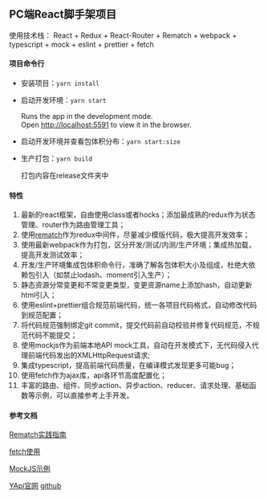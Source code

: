 ## PC端React脚手架项目

使用技术栈：
React + Redux + React-Router + Rematch + webpack + typescript + mock + eslint + prettier + fetch



#### 项目命令行

- 安装项目：`yarn install`

- 启动开发环境：`yarn start`

  Runs the app in the development mode.<br />
  Open [http://localhost:5591](http://localhost:5591) to view it in the browser.

- 启动开发环境并查看包体积分布：`yarn start:size`

- 生产打包：`yarn build`

  打包内容在release文件夹中



#### 特性

1. 最新的react框架，自由使用class或者hocks；添加最成熟的redux作为状态管理、router作为路由管理工具；
2. 使用[rematch]( https://github.com/rematch/rematch)作为redux中间件，尽量减少模版代码，极大提高开发效率；
3. 使用最新webpack作为打包，区分开发/测试/内测/生产环境；集成热加载，提高开发测试效率；
4. 开发/生产环境集成包体积命令行，准确了解各包体积大小及组成，杜绝大依赖包引入（如禁止lodash、moment引入生产）；
5. 静态资源分常变更和不常变更类型，变更资源name上添加hash，自动更新html引入；
6. 使用eslint+prettier组合规范前端代码，统一各项目代码格式，自动修改代码到规范配置；
7. 将代码规范强制绑定git commit，提交代码前自动校验并修复代码规范，不规范代码不能提交；
8. 使用mockjs作为前端本地API mock工具，自动在开发模式下，无代码侵入代理前端代码发出的XMLHttpRequest请求;
9. 集成typescript，提高前端代码质量，在编译模式发现更多可能bug；
10. 使用fetch作为ajax库，api各环节高度配置化；
11. 丰富的路由、组件、同步action、异步action、reducer、请求处理、基础函数等示例，可以直接参考上手开发。





#### 参考文档

[Rematch实践指南](https://rematch.gitbook.io/handbook/)

[fetch使用](https://github.github.io/fetch/)

[MockJS示例](http://mockjs.com/examples.html)

[YApi官网](https://yapi.baidu.com/doc/index.html) [github](https://github.com/ymfe/yapi)

